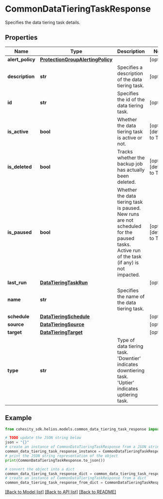 # CommonDataTieringTaskResponse

Specifies the data tiering task details.

## Properties

Name | Type | Description | Notes
------------ | ------------- | ------------- | -------------
**alert_policy** | [**ProtectionGroupAlertingPolicy**](ProtectionGroupAlertingPolicy.md) |  | [optional] 
**description** | **str** | Specifies a description of the data tiering task. | [optional] 
**id** | **str** | Specifies the id of the data tiering task. | [optional] 
**is_active** | **bool** | Whether the data tiering task is active or not. | [optional] [default to True]
**is_deleted** | **bool** | Tracks whether the backup job has actually been deleted. | [optional] [default to True]
**is_paused** | **bool** | Whether the data tiering task is paused. New runs are not scheduled for the paused tasks. Active run of the task (if any) is not impacted. | [optional] [default to True]
**last_run** | [**DataTieringTaskRun**](DataTieringTaskRun.md) |  | [optional] 
**name** | **str** | Specifies the name of the data tiering task. | 
**schedule** | [**DataTieringSchedule**](DataTieringSchedule.md) |  | [optional] 
**source** | [**DataTieringSource**](DataTieringSource.md) |  | [optional] 
**target** | [**DataTieringTarget**](DataTieringTarget.md) |  | [optional] 
**type** | **str** | Type of data tiering task. &#39;Downtier&#39; indicates downtiering task. &#39;Uptier&#39; indicates uptiering task. | 

## Example

```python
from cohesity_sdk.helios.models.common_data_tiering_task_response import CommonDataTieringTaskResponse

# TODO update the JSON string below
json = "{}"
# create an instance of CommonDataTieringTaskResponse from a JSON string
common_data_tiering_task_response_instance = CommonDataTieringTaskResponse.from_json(json)
# print the JSON string representation of the object
print(CommonDataTieringTaskResponse.to_json())

# convert the object into a dict
common_data_tiering_task_response_dict = common_data_tiering_task_response_instance.to_dict()
# create an instance of CommonDataTieringTaskResponse from a dict
common_data_tiering_task_response_from_dict = CommonDataTieringTaskResponse.from_dict(common_data_tiering_task_response_dict)
```
[[Back to Model list]](../README.md#documentation-for-models) [[Back to API list]](../README.md#documentation-for-api-endpoints) [[Back to README]](../README.md)



